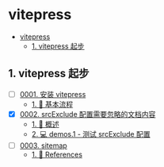 # vitepress

<!-- region:toc -->

- [vitepress](#vitepress)
  - [1. vitepress 起步](#1-vitepress-起步)

<!-- endregion:toc -->

## 1. vitepress 起步

- [ ] [0001. 安装 vitepress](https://github.com/Tdahuyou/TNotes.vitepress/tree/main/notes/0001.%20%E5%AE%89%E8%A3%85%20vitepress/README.md)
  - [1. 📒 基本流程](https://github.com/Tdahuyou/TNotes.vitepress/tree/main/notes/0001.%20%E5%AE%89%E8%A3%85%20vitepress/README.md#1--基本流程)
- [x] [0002. srcExclude 配置需要忽略的文档内容](https://github.com/Tdahuyou/TNotes.vitepress/tree/main/notes/0002.%20srcExclude%20%E9%85%8D%E7%BD%AE%E9%9C%80%E8%A6%81%E5%BF%BD%E7%95%A5%E7%9A%84%E6%96%87%E6%A1%A3%E5%86%85%E5%AE%B9/README.md)
  - [1. 📒 概述](https://github.com/Tdahuyou/TNotes.vitepress/tree/main/notes/0002.%20srcExclude%20%E9%85%8D%E7%BD%AE%E9%9C%80%E8%A6%81%E5%BF%BD%E7%95%A5%E7%9A%84%E6%96%87%E6%A1%A3%E5%86%85%E5%AE%B9/README.md#1--概述)
  - [2. 💻 demos.1 - 测试 srcExclude 配置](https://github.com/Tdahuyou/TNotes.vitepress/tree/main/notes/0002.%20srcExclude%20%E9%85%8D%E7%BD%AE%E9%9C%80%E8%A6%81%E5%BF%BD%E7%95%A5%E7%9A%84%E6%96%87%E6%A1%A3%E5%86%85%E5%AE%B9/README.md#2--demos1---测试-srcexclude-配置)
- [ ] [0003. sitemap](https://github.com/Tdahuyou/TNotes.vitepress/tree/main/notes/0003.%20sitemap/README.md)
  - [1. 🔗 References](https://github.com/Tdahuyou/TNotes.vitepress/tree/main/notes/0003.%20sitemap/README.md#1--references)
